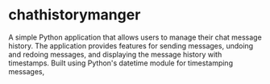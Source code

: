 # chathistorymanger
A simple Python application that allows users to manage their chat message history. The application provides features for sending messages, undoing and redoing messages, and displaying the message history with timestamps. Built using Python's datetime module for timestamping messages, 
